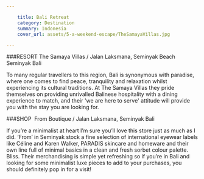 ```yaml
---

    title: Bali Retreat
    category: Destination
    summary: Indonesia
    cover_url: assets/5-a-weekend-escape/TheSamayaVillas.jpg

---
```


###RESORT
The Samaya Villas / Jalan Laksmana, Seminyak Beach Seminyak Bali

To many regular travellers to this region, Bali is synonymous with paradise, where one comes to find peace, tranquility and relaxation whilst experiencing its cultural traditions. At The Samaya Villas they pride themselves on providing unrivalled Balinese hospitality with a dining experience to match, and their 'we are here to serve' attitude will provide you with the stay you are looking for.

###SHOP
<img src="../assets/5-a-weekend-escape/FromSeminyak5.jpg" alt="">
From Boutique / Jalan Laksmana, Seminyak Bali

If you’re a minimalist at heart I’m sure you’ll love this store just as much as I did. ‘From’ in Seminyak stock a fine selection of international eyewear labels like Céline and Karen Walker, PARADIS skincare and homeware and their own line full of minimal basics in a clean and fresh sorbet colour palette. Bliss. Their merchandising is simple yet refreshing so if you’re in Bali and looking for some minimalist luxe pieces to add to your purchases, you should definitely pop in for a visit!
